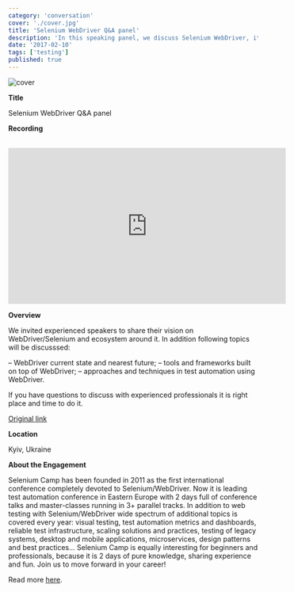 ```yaml
---
category: 'conversation'
cover: './cover.jpg'
title: 'Selenium WebDriver Q&A panel'
description: 'In this speaking panel, we discuss Selenium WebDriver, its current state, and nearest future. We also discussed relevant tools, frameworks and more.'
date: '2017-02-10'
tags: ['testing']
published: true
---
```

![cover](./cover.jpg)

**Title**

Selenium WebDriver Q&A panel

**Recording**

<br>

<iframe width="560" height="315" src="https://www.youtube.com/embed/ReoGaTjE70c" title="YouTube video player" frameborder="0" allow="accelerometer; autoplay; clipboard-write; encrypted-media; gyroscope; picture-in-picture" allowfullscreen></iframe>

<br>

**Overview**

We invited experienced speakers to share their vision on WebDriver/Selenium and ecosystem around it. In addition following topics will be discusssed:

– WebDriver current state and nearest future;
– tools and frameworks built on top of WebDriver;
– approaches and techniques in test automation using WebDriver.

If you have questions to discuss with experienced professionals it is right place and time to do it.

[Original link](https://seleniumcamp.com/talk/seleniumwebdriver-qa-panel/)

**Location**

Kyiv, Ukraine

**About the Engagement**

Selenium Camp has been founded in 2011 as the first international conference completely devoted to Selenium/WebDriver. Now it is leading test automation conference in Eastern Europe with 2 days full of conference talks and master-classes running in 3+ parallel tracks. In addition to web testing with Selenium/WebDriver wide spectrum of additional topics is covered every year: visual testing, test automation metrics and dashboards, reliable test infrastructure, scaling solutions and practices, testing of legacy systems, desktop and mobile applications, microservices, design patterns and best practices... Selenium Camp is equally interesting for beginners and professionals, because it is 2 days of pure knowledge, sharing experience and fun. Join us to move forward in your career!

Read more [here](https://dvinnik.dev/events/2017/selenium-camp).

